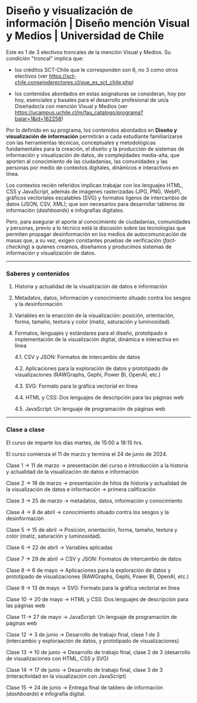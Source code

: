 # Diseño y visualización de información | Diseño mención Visual y Medios | Universidad de Chile

Este es 1 de 3 electivos troncales de la mención Visual y Medios. Su condición "troncal" implica que: 

- los créditos SCT-Chile que le corresponden son 6, no 3 como otros electivos (ver https://sct-chile.consejoderectores.cl/que_es_sct_chile.php) 

- los contenidos abordados en estas asignaturas se consideran, hoy por hoy, esenciales y basales para el desarrollo profesional de un/a Diseñador/a con mención Visual y Medios (ver https://ucampus.uchile.cl/m/fau_catalogo/programa?bajar=1&id=162258)

Por lo definido en su programa, los contenidos abordados en **Diseño y visualización de información** permitirán a cada estudiante familiarizarse con las herramientas técnicas, conceptuales y metodológicas fundamentales para la creación, el diseño y la producción de sistemas de información y visualización de datos, de complejidades media-alta, que aporten al conocimiento de las ciudadanías, las comunidades y las personas por medio de contextos digitales, dinámicos e interactivos en línea.

Los contextos recién referidos implican trabajar con los lenguajes HTML, CSS y JavaScript, además de imágenes rasterizadas (JPG, PNG, WebP), gráficos vectoriales escalables (SVG) y formatos ligeros de intercambio de datos (JSON, CSV, XML); que son necesarios para desarrollar tableros de información (*dashboards*) e infografías digitales.

Pero, para asegurar el aporte al conocimiento de ciudadanías, comunidades y personas, previo a lo técnico está la discusión sobre las tecnologías que permiten propagar desinformación en los medios de autocomunicación de masas que, a su vez, exigen constantes pruebas de verificación (*fact-checking*) a quienes creamos, diseñamos y producimos sistemas de información y visualización de datos.

- - - - - - -

### Saberes y contenidos

1. Historia y actualidad de la visualización de datos e información

2. Metadatos, datos, información y conocimiento situado contra los sesgos y la desinformación

3. Variables en la enacción de la visualización: posición, orientación, forma, tamaño, textura y color (matiz, saturación y luminosidad).

4. Formatos, lenguajes y estándares para el diseño, prototipado e implementación de la visualización digital, dinámica e interactiva en línea
  
   4.1. CSV y JSON: Formatos de intercambio de datos

   4.2. Aplicaciones para la exploración de datos y prototipado de visualizaciones (RAWGraphs, Gephi, Power BI, OpenAI, etc.)

   4.3. SVG: Formato para la gráfica vectorial en línea

   4.4. HTML y CSS: Dos lenguajes de descripción para las páginas web

   4.5. JavaScript: Un lenguaje de programación de páginas web

- - - - - - -

### Clase a clase

El curso de imparte los días martes, de 15:00 a 18:15 hrs. 

El curso comienza el 11 de marzo y termina el 24 de junio de 2024.

Clase 1 → 11 de marzo → presentación del curso e introducción a la historia y actualidad de la visualización de datos e información

Clase 2 → 18 de marzo → presentación de hitos de historia y actualidad de la visualización de datos e información → primera calificación 

Clase 3 → 25 de marzo → metadatos, datos, información y conocimiento

Clase 4 → 8 de abril → conocimiento situado contra los sesgos y la desinformación

Clase 5 → 15 de abril → Posición, orientación, forma, tamaño, textura y color (matiz, saturación y luminosidad).

Clase 6 → 22 de abril → Variables aplicadas

Clase 7 → 29 de abril → CSV y JSON: Formatos de intercambio de datos

Clase 8 → 6 de mayo → Aplicaciones para la exploración de datos y prototipado de visualizaciones (RAWGraphs, Gephi, Power BI, OpenAI, etc.)

Clase 9 → 13 de mayo → SVG: Formato para la gráfica vectorial en línea

Clase 10 → 20 de mayo → HTML y CSS: Dos lenguajes de descripción para las páginas web

Clase 11 → 27 de mayo → JavaScript: Un lenguaje de programación de páginas web

Clase 12 → 3 de junio → Desarrollo de trabajo final, clase 1 de 3 (intercambio y exploraación de datos, y prototipado de visualizaciones)

Clase 13 → 10 de junio → Desarrollo de trabajo final, clase 2 de 3 (desarrollo de visualizaciones con HTML, CSS y SVG)

Clase 14 → 17 de junio → Desarrollo de trabajo final, clase 3 de 3 (interactividad en la visualización con JavaScript)

Clase 15 → 24 de junio → Entrega final de tablero de información (*dashboards*) e infografía digital.

